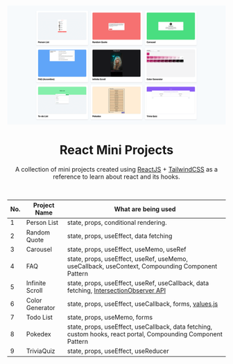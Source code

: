 ![React Mini Projects](src/Assets/Images/mini-projects.png)

<h1 align="center"> React Mini Projects </h1>

<p align="center"> A collection of mini projects created using <a href="https://reactjs.org/">ReactJS</a> + <a href="https://tailwindcss.com/">TailwindCSS</a> as a reference to learn about react and its hooks. </p>

<br />

| No. | Project Name | What are being used |
| --- | ------------ | ----------------- |
| 1 | Person List | state, props, conditional rendering. |
| 2 | Random Quote | state, props, useEffect, data fetching |
| 3 | Carousel | state, props, useEffect, useMemo, useRef |
| 4 | FAQ | state, props, useEffect, useRef, useMemo, useCallback, useContext, Compounding Component Pattern |
| 5 | Infinite Scroll | state, props, useEffect, useRef, useCallback, data fetching, [IntersectionObserver API](https://developer.mozilla.org/en-US/docs/Web/API/Intersection_Observer_API) |
| 6 | Color Generator | state, props, useEffect, useCallback, forms, [values.js](https://noeldelgado.github.io/values.js/) |
| 7 | Todo List | state, props, useMemo, forms |
| 8 | Pokedex | state, props, useEffect, useCallback, data fetching, custom hooks, react portal, Compounding Component Pattern |
| 9 | TriviaQuiz | state, props, useEffect, useReducer |